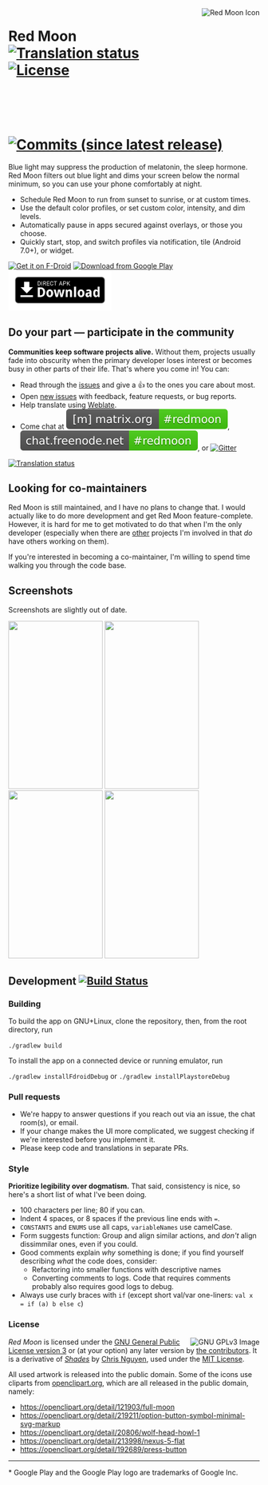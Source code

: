 <img alt="Red Moon Icon" align="right" height="256" src="https://lut.im/3IqLwsAZWH/piFLRMOgNLWmiqB8.png">

# Red Moon [![Translation status](https://hosted.weblate.org/widgets/red-moon/-/svg-badge.svg)](https://hosted.weblate.org/engage/red-moon/?utm_source=widget) [![License](https://img.shields.io/badge/license-GPL--3.0%2B-bd0000.svg)](COPYING "License: GPL-3.0-or-later") [![Commits (since latest release)](https://img.shields.io/github/commits-since/LibreShift/red-moon/latest.svg "Commits since latest release")](https://github.com/LibreShift/red-moon/releases/latest)

Blue light may suppress the production of melatonin, the sleep hormone. Red Moon
filters out blue light and dims your screen below the normal minimum, so you can
use your phone comfortably at night.

* Schedule Red Moon to run from sunset to sunrise, or at custom times.
* Use the default color profiles, or set custom color, intensity, and dim levels.
* Automatically pause in apps secured against overlays, or those you choose.
* Quickly start, stop, and switch profiles via notification, tile (Android 7.0+), or widget.

[<img src="https://gitlab.com/fdroid/artwork/raw/master/badge/get-it-on.png"
      alt="Get it on F-Droid"
      height="80">](https://f-droid.org/repository/browse/?fdid=com.jmstudios.redmoon)
[<img src="https://play.google.com/intl/en_us/badges/images/generic/en_badge_web_generic.png" 
      alt="Download from Google Play"
      height="80">](https://play.google.com/store/apps/details?id=com.jmstudios.redmoon)
[<img src="art/direct-apk-download.png"
      alt="Direct download"
      height="80">](https://github.com/raatmarien/red-moon/releases)

## Do your part — participate in the community

**Communities keep software projects alive.** Without them, projects usually fade
into obscurity when the primary developer loses interest or becomes busy in
other parts of their life. That's where you come in! You can:

- Read through the [issues] and give a <g-emoji alias="+1" class="emoji" fallback-src="https://assets-cdn.github.com/images/icons/emoji/unicode/1f44d.png" ios-version="6.0">👍</g-emoji> to the ones you care about most.
- Open [new issues] with feedback, feature requests, or bug reports.
- Help translate using [Weblate]. 
- Come chat at [![Matrix](art/badge_matrix.svg)](https://matrix.to/#/#redmoon:matrix.org),
    [![IRC](art/badge_irc.svg)](https://kiwiirc.com/client/irc.freenode.net/#redmoon),
    or [![Gitter](https://img.shields.io/gitter/room/LibreShift/red-moon.svg)](https://gitter.im/LibreShift/red-moon)

<a href="https://hosted.weblate.org/engage/red-moon/?utm_source=widget">
<img src="https://hosted.weblate.org/widgets/red-moon/-/horizontal-auto.svg" alt="Translation status" />
</a>

## Looking for co-maintainers

Red Moon is still maintained, and I have no plans to change that. I would actually like to do more development and get Red Moon feature-complete. However, it is hard for me to get motivated to do that when I'm the only developer (especially when there are [other](https://snowdrift.coop) projects I'm involved in that *do* have others working on them).

If you're interested in becoming a co-maintainer, I'm willing to spend time walking you through the code base.

## Screenshots

Screenshots are slightly out of date.

<img src="https://github.com/LibreShift/red-moon/blob/master/app/src/main/play/en-US/listing/phoneScreenshots/1.png" width="189" height="336" /> <img src="https://github.com/LibreShift/red-moon/blob/master/app/src/main/play/en-US/listing/phoneScreenshots/2.png" width="189" height="336" /> 
<img src="https://github.com/LibreShift/red-moon/blob/master/app/src/main/play/en-US/listing/phoneScreenshots/6.png" width="189" height="336" />
<img src="https://github.com/LibreShift/red-moon/blob/master/app/src/main/play/en-US/listing/phoneScreenshots/7.png" width="189" height="336" />

## Development [![Build Status](https://travis-ci.org/LibreShift/red-moon.svg?branch=master)](https://travis-ci.org/LibreShift/red-moon)

### Building

To build the app on GNU+Linux, clone the repository, then, from the root directory, run

`./gradlew build`

To install the app on a connected device or running emulator, run

`./gradlew installFdroidDebug` or `./gradlew installPlaystoreDebug`

### Pull requests

- We're happy to answer questions if you reach out via an issue, the chat room(s), or email.
- If your change makes the UI more complicated, we suggest checking if we're
    interested before you implement it.
- Please keep code and translations in separate PRs.

### Style

**Prioritize legibility over dogmatism.** That said, consistency is nice, so
here's a short list of what I've been doing. 

- 100 characters per line; 80 if you can.
- Indent 4 spaces, or 8 spaces if the previous line ends with `=`.
- `CONSTANTS` and `ENUMS` use all caps, `variableNames` use camelCase.
- Form suggests function: Group and align similar actions, and *don't* align dissimmilar ones, even if you could.
- Good comments explain *why* something is done; if you find yourself describing *what* the code does, consider:
    - Refactoring into smaller functions with descriptive names
    - Converting comments to logs. Code that requires comments probably also requires good logs to debug.
- Always use curly braces with `if` (except short val/var one-liners: `val x = if (a) b else c`)

### License

[<img src="https://www.gnu.org/graphics/gplv3-127x51.png"
      align="right"
      alt="GNU GPLv3 Image">](http://www.gnu.org/licenses/gpl-3.0.en.html)

*Red Moon* is licensed under the [GNU General Public License version 3] or (at your option) any later version by [the contributors]. It is a derivative of *[Shades]* by [Chris Nguyen], used under the [MIT License].

All used artwork is released into the public domain. Some of the icons use cliparts from [openclipart.org], which are all released in the public domain, namely:

* https://openclipart.org/detail/121903/full-moon
* https://openclipart.org/detail/219211/option-button-symbol-minimal-svg-markup
* https://openclipart.org/detail/20806/wolf-head-howl-1
* https://openclipart.org/detail/213998/nexus-5-flat
* https://openclipart.org/detail/192689/press-button

---

\* Google Play and the Google Play logo are trademarks of Google Inc.

[issues]: https://github.com/raatmarien/red-moon/issues
[new issues]: https://github.com/raatmarien/red-moon/issues/new
[Weblate]: https://hosted.weblate.org/projects/red-moon/strings/
[labels]: https://github.com/LibreShift/red-moon/labels
[Shades]: https://github.com/cngu/shades
[Chris Nguyen]: https://github.com/cngu
[MIT License]: https://github.com/cngu/shades/blob/e240edc1df3e6dd319cd475a739570ff8367d7f8/LICENSE
[GNU General Public License version 3]: https://www.gnu.org/licenses/gpl-3.0.html
[the contributors]: https://github.com/raatmarien/red-moon/graphs/contributors
[openclipart.org]: https://openclipart.org/
